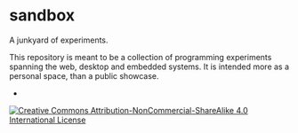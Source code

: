 # sandbox
A junkyard of experiments.

This repository is meant to be a collection of programming experiments spanning the web, desktop and embedded systems. It is intended more as a personal space, than a public showcase.

-

<a rel="license" href="http://creativecommons.org/licenses/by-nc-sa/4.0/" target="_blank"><img alt="Creative Commons Attribution-NonCommercial-ShareAlike 4.0 International License" style="border-width:0" src="https://i.creativecommons.org/l/by-nc-sa/4.0/88x31.png" /></a>
